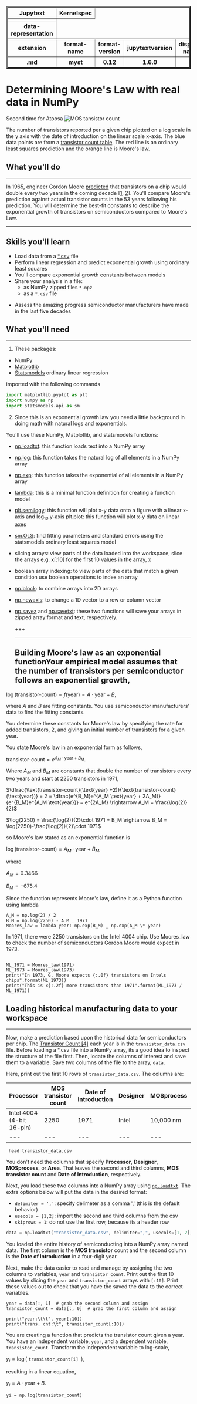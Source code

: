 <table border=4>
<tr>
  <th> Jupytext</th>
  <th> Kernelspec</th>
</tr>
<td>
 <tr>
  <th scope="row"> data-representation </th>
  </tr>
</td>

<tr>
  <th> extension</th>
  <th> format-name</th>
  <th> format-version</th>
  <th> jupytextversion</th>
  <th>display-name</th>
</tr>
<tr>
  <th> .md </th>
  <th> myst </th>
  <th> 0.12 </th>
  <th> 1.6.0 </th>
</tr>

</table>

# Determining Moore's Law with real data in NumPy

Second time for Atoosa
![MOS tansistor count](img/Moore.png)

The number of transistors reported per a given chip plotted on a log scale in the y axis with the date of introduction on the linear scale x-axis. The blue data points are from a [transistor count table](https://en.wikipedia.org/wiki/Transistor_count#Microprocessors "transistor count table"). The red line is an ordinary least squares prediction and the orange line is Moore's law.

## What you'll do

---

In 1965, engineer Gordon Moore [predicted](https://en.wikipedia.org/wiki/Moore%27s_law "predicted") that transistors on a chip would double every two years in the coming decade [[1](https://en.wikipedia.org/wiki/Moore%27s_law "1"), [2](https://newsroom.intel.com/wp-content/uploads/sites/11/2018/05/moores-law-electronics.pdf "2")]. You'll compare Moore's prediction against actual transistor counts in the 53 years following his prediction. You will determine the best-fit constants to describe the exponential growth of transistors on semiconductors compared to Moore's Law.

---

## Skills you'll learn

- Load data from a [\*.csv](https://en.wikipedia.org/wiki/Comma-separated_values "*.csv") file
- Perform linear regression and predict exponential growth using ordinary least squares
- You'll compare exponential growth constants between models
- Share your analysis in a file:
  - as NumPy zipped files `*.npz`
  - as a `*.csv` file

* Assess the amazing progress semiconductor manufacturers have made in the last five decades

## What you'll need

---

1. These packages:

- NumPy
- [Matplotlib](https://matplotlib.org "Matplotlib")
- [Statsmodels](https://www.statsmodels.org/stable/index.html "Statsmodels") ordinary linear regression

imported with the following commands

```python
import matplotlib.pyplot as plt
import numpy as np
import statsmodels.api as sm

```

2. Since this is an exponential growth law you need a little background in doing math with natural logs and exponentials.

You'll use these NumPy, Matplotlib, and statsmodels functions:

- [np.loadtxt](https://numpy.org/doc/stable/reference/generated/numpy.loadtxt.html "np.loadtxt"): this function loads text into a NumPy array

* [np.log](https://numpy.org/doc/stable/reference/generated/numpy.log.html "np.log"): this function takes the natural log of all elements in a NumPy array
* [np.exp](https://numpy.org/doc/stable/reference/generated/numpy.exp.html "np.exp"): this function takes the exponential of all elements in a NumPy array
* [lambda](https://docs.python.org/3/library/ast.html?highlight=lambda#ast.Lambda "lambda"): this is a minimal function definition for creating a function model
* [plt.semilogy](https://matplotlib.org/3.1.1/api/_as_gen/matplotlib.pyplot.semilogy.html "plt.semilogy"): this function will plot x-y data onto a figure with a linear x-axis and $\log_{10}$ y-axis plt.plot: this function will plot x-y data on linear axes
* [sm.OLS](https://www.statsmodels.org/stable/generated/statsmodels.regression.linear_model.OLS.html "sm.OLS"): find fitting parameters and standard errors using the statsmodels ordinary least squares model
* slicing arrays: view parts of the data loaded into the workspace, slice the arrays e.g. x[:10] for the first 10 values in the array, x
* boolean array indexing: to view parts of the data that match a given condition use boolean operations to index an array
* [np.block](https://numpy.org/doc/stable/reference/generated/numpy.block.html "np.block"): to combine arrays into 2D arrays
* [np.newaxis](https://numpy.org/doc/stable/reference/constants.html "np.newaxis"): to change a 1D vector to a row or column vector
* [np.savez](https://numpy.org/doc/stable/reference/generated/numpy.savez.html "np.savez") and [np.savetxt](https://numpy.org/doc/stable/reference/generated/numpy.savetxt.html "np.savetxt"): these two functions will save your arrays in zipped array format and text, respectively.

  +++

  ---

  ## Building Moore's law as an exponential functionYour empirical model assumes that the number of transistors per semiconductor follows an exponential growth,

$\log(\text{transistor-count})= f(\text{year}) = A\cdot \text{year}+B,$

where $A$ and $B$ are fitting constants. You use semiconductor manufacturers' data to find the fitting constants.

You determine these constants for Moore's law by specifying the rate for added transistors, 2, and giving an initial number of transistors for a given year.

You state Moore's law in an exponential form as follows,

$\text{transistor-count}= e^{A_M\cdot \text{year} +B_M}.$

Where $A_M$ and $B_M$ are constants that double the number of transistors every two years and start at 2250 transistors in 1971,

$\dfrac{\text{transistor-count}(\text{year} +2)}{\text{transistor-count}(\text{year})} = 2 = \dfrac{e^{B_M}e^{A_M \text{year} + 2A_M}}{e^{B_M}e^{A_M \text{year}}} = e^{2A_M} \rightarrow A_M = \frac{\log(2)}{2}$

$\log(2250) = \frac{\log(2)}{2}\cdot 1971 + B_M \rightarrow B_M = \log(2250)-\frac{\log(2)}{2}\cdot 1971$

so Moore's law stated as an exponential function is

$\log(\text{transistor-count})= A_M\cdot \text{year}+B_M,$

where

$A_M=0.3466$

$B_M=-675.4$

Since the function represents Moore's law, define it as a Python function using lambda

```
A_M = np.log(2) / 2
B_M = np.log(2250) - A_M _ 1971
Moores_law = lambda year: np.exp(B_M) _ np.exp(A_M \* year)
```

In 1971, there were 2250 transistors on the Intel 4004 chip. Use Moores_law to check the number of semiconductors Gordon Moore would expect in 1973.

```

ML_1971 = Moores_law(1971)
ML_1973 = Moores_law(1973)
print("In 1973, G. Moore expects {:.0f} transistors on Intels chips".format(ML_1973))
print("This is x{:.2f} more transistors than 1971".format(ML_1973 / ML_1971))

```

## Loading historical manufacturing data to your workspace

---

Now, make a prediction based upon the historical data for semiconductors per chip. The [Transistor Count [4]](https://en.wikipedia.org/wiki/Transistor_count#Microprocessors "transistor count") each year is in the `transistor_data.csv` file. Before loading a \*.csv file into a NumPy array, its a good idea to inspect the structure of the file first. Then, locate the columns of interest and save them to a variable. Save two columns of the file to the array, `data`.

Here, print out the first 10 rows of `transistor_data.csv`. The columns are:

| Processor                 | MOS transistor count | Date of Introduction | Designer | MOSprocess | Area   |
| ------------------------- | -------------------- | -------------------- | -------- | ---------- | ------ |
| Intel 4004 (4-bit 16-pin) | 2250                 | 1971                 | Intel    | 10,000 nm  | 12 mm² |
| ---                       | ---                  | ---                  | ---      | ---        | ---    |

```
 head transistor_data.csv
```

You don't need the columns that specify **Processor**, **Designer**, **MOSprocess**, or **Area**. That leaves the second and third columns, **MOS transistor count** and **Date of Introduction**, respectively.

Next, you load these two columns into a NumPy array using [`np.loadtxt`](https://numpy.org/doc/stable/reference/generated/numpy.loadtxt.html "np.loadtxt"). The extra options below will put the data in the desired format:

- `delimiter = ','`: specify delimeter as a comma ',' (this is the default behavior)
- `usecols = [1,2]`: import the second and third columns from the csv
- `skiprows = 1`: do not use the first row, because its a header row

```python
data = np.loadtxt("transistor_data.csv", delimiter=",", usecols=[1, 2], skiprows=1)
```

You loaded the entire history of semiconducting into a NumPy array named data. The first column is the **MOS transistor** count and the second column is the **Date of Introduction** in a four-digit year.

Next, make the data easier to read and manage by assigning the two columns to variables, `year` and `transistor_count`. Print out the first 10 values by slicing the `year` and `transistor_count` arrays with `[:10]`. Print these values out to check that you have the saved the data to the correct variables.

```
year = data[:, 1]  # grab the second column and assign
transistor_count = data[:, 0]  # grab the first column and assign

print("year:\t\t", year[:10])
print("trans. cnt:\t", transistor_count[:10])
```

You are creating a function that predicts the transistor count given a year. You have an independent variable, `year`, and a dependent variable, `transistor_count`. Transform the independent variable to log-scale,

$y_i = \log($ `transistor_count[i] `$),$

resulting in a linear equation,

$y_i = A\cdot \text{year} +B$.

```
yi = np.log(transistor_count)
```
